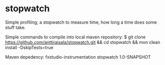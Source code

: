 # stopwatch
Simple profiling; a stopwatch to measure time, how long a time does some stuff take.

Simple commands to compile into local maven repository:
$ git clone https://github.com/anttiraisala/stopwatch.git && cd stopwatch && mvn clean install -DskipTests=true

Maven depedency:
<dependency>
    <groupId>fxstudio-instrumentation</groupId>
    <artifactId>stopwatch</artifactId>
    <version>1.0-SNAPSHOT</version>
</dependency>



